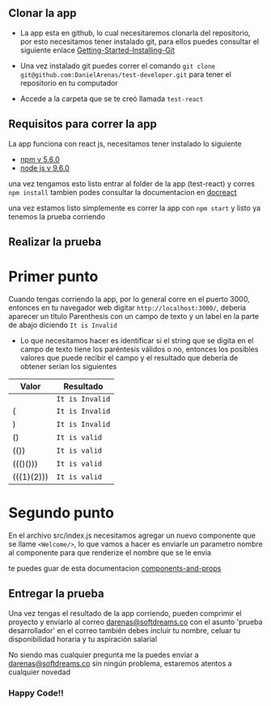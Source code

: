 ## Clonar la app

- La app esta en github, lo cual necesitaremos clonarla del repositorio, por esto necesitamos tener instalado git, para ellos puedes consultar el siguiente enlace [Getting-Started-Installing-Git](https://git-scm.com/book/en/v2/Getting-Started-Installing-Git)

- Una vez instalado git puedes correr el comando `git clone git@github.com:DanielArenas/test-developer.git` para tener el repositorio en tu computador

- Accede a la carpeta que se te creó llamada `test-react`

## Requisitos para correr la app

La app funciona con react js, necesitamos tener instalado lo siguiente

- [npm v 5.6.0](https://www.npmjs.com/get-npm)
- [node js v 9.6.0](https://nodejs.org/es/download/)

una vez tengamos esto listo entrar al folder de la app (test-react) y corres `npm install` tambien podes consultar la documentacion en [docreact](https://github.com/facebook/react)

una vez estamos listo simplemente es correr la app con `npm start` y listo ya tenemos la prueba corriendo

## Realizar la prueba

# Primer punto

Cuando tengas corriendo la app, por lo general corre en el puerto 3000, entonces en tu navegador web digitar `http://localhost:3000/`, debería aparecer un título Parenthesis con un campo de texto y un label en la parte de abajo diciendo `It is Invalid` 

- Lo que necesitamos hacer es identificar si el string que se digita en el campo de texto tiene los paréntesis válidos o no, entonces los posibles valores que puede recibir el campo y el resultado que debería de obtener serían los siguientes


|    Valor   |  Resultado     |
|------------|----------------|
|            |`It is Invalid` |
|(           |`It is Invalid` |
|)           |`It is Invalid` |
|()          |`It is valid`   |
|(())        | `It is valid`  |
|((()()))    | `It is valid`  |
|(((1)(2)))  |  `It is valid` |



# Segundo punto


En el archivo src/index.js necesitamos agregar un nuevo componente que se llame `<Welcome/>`, lo que vamos a hacer es enviarle un parametro nombre al componente para que renderize el nombre que se le envia

te puedes guar de esta documentacion [components-and-props](https://reactjs.org/docs/components-and-props.html)

## Entregar la prueba

Una vez tengas el resultado de la app corriendo, pueden comprimir el proyecto y enviarlo al correo darenas@softdreams.co con el asunto 'prueba desarrollador' en el correo también debes incluir tu nombre, celuar tu disponibilidad horaria y tu aspiración salarial

No siendo mas cualquier pregunta me la puedes enviar a darenas@softdreams.co sin ningún problema, estaremos atentos a cualquier novedad

### Happy Code!!




